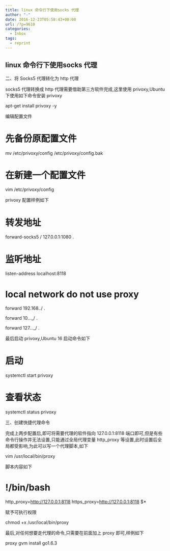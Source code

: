 ```yaml
---
title: linux 命令行下使用socks 代理
author: "-"
date: 2016-12-23T05:58:43+00:00
url: /?p=9610
categories:
  - Inbox
tags:
  - reprint
---
```

## linux 命令行下使用socks 代理

二、将 Socks5 代理转化为 http 代理
  
socks5 代理转换成 http 代理需要借助第三方软件完成,这里使用 privoxy,Ubuntu 下使用如下命令安装 privoxy

apt-get install privoxy -y

编辑配置文件

# 先备份原配置文件

mv /etc/privoxy/config /etc/privoxy/config.bak

# 在新建一个配置文件

vim /etc/privoxy/config

privoxy 配置样例如下

# 转发地址

forward-socks5 / 127.0.0.1:1080 .

# 监听地址

listen-address localhost:8118

# local network do not use proxy

forward 192.168._._/ .
  
forward 10._._._/ .
  
forward 127._._._/ .

最后启动 privoxy,Ubuntu 16 启动命令如下

# 启动

systemctl start privoxy

# 查看状态

systemctl status privoxy

三、创建快捷代理命令
  
完成上两步配置后,即可将需要代理的软件指向 127.0.0.1:8118 端口即可,但是有些命令行操作并无法设置,只能通过全局代理变量 http_proxy 等设置,此时设置后全局都受影响,为此可以写一个代理脚本,如下

vim /usr/local/bin/proxy

脚本内容如下

# !/bin/bash
  
http_proxy=<http://127.0.0.1:8118> https_proxy=<http://127.0.0.1:8118> $*

赋予可执行权限

chmod +x /usr/local/bin/proxy

最后,对任何想要走代理的命令,只需要在前面加上 proxy 即可,样例如下

proxy gvm install go1.6.3
